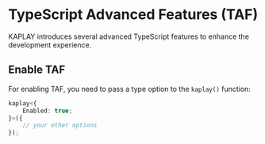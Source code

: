 # TypeScript Advanced Features (TAF)

KAPLAY introduces several advanced TypeScript features to enhance the
development experience.

## Enable TAF

For enabling TAF, you need to pass a type option to the `kaplay()` function:

```ts
kaplay<{
    Enabled: true;
}>({
    // your other options
});
```
